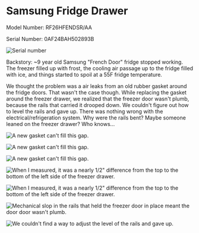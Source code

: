# Samsung Fridge Drawer

Model Number: RF26HFENDSR/AA

Serial Number:	0AF24BAH502893B

![Serial number](./Samsung_Fridge_drawer/serial.jpg)

Backstory: ~9 year old Samsung "French Door" fridge stopped working.  The freezer filled up with frost, the cooling air passage up to the fridge filled with ice, and things started to spoil at a 55F fridge temperature.  

We thought the problem was a air leaks from an old rubber gasket around the fridge doors.  That wasn't the case though.  While replacing the gasket around the freezer drawer, we realized that the freezer door wasn't plumb, because the rails that carried it drooped down.  We couldn't figure out how to level the rails and gave up.  There was nothing wrong with the electrical/refrigeration system.  Why were the rails bent?  Maybe someone leaned on the freezer drawer?  Who knows... 
  
![A new gasket can't fill this gap.](./Samsung_Fridge_drawer/gap-1.jpg)  

![A new gasket can't fill this gap.](./Samsung_Fridge_drawer/gap-2.jpg)  

![A new gasket can't fill this gap.](./Samsung_Fridge_drawer/gap-3.jpg)  

![When I measured, it was a nearly 1/2" difference from the top to the bottom of the left side of the freezer drawer.](./Samsung_Fridge_drawer/gap-bottom.jpg)         

![When I measured, it was a nearly 1/2" difference from the top to the bottom of the left side of the freezer drawer.](./Samsung_Fridge_drawer/gap-top.jpg)         

![Mechanical slop in the rails that held the freezer door in place meant the door door wasn't plumb.](./Samsung_Fridge_drawer/rails-1.jpg)  

![We couldn't find a way to adjust the level of the rails and gave up.](./Samsung_Fridge_drawer/rails-2.jpg)          

